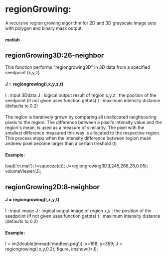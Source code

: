 # regionGrowing:
A recursive region growing algorithm for 2D and 3D grayscale image sets with polygon and binary mask output. 
#### matlab
## regionGrowing3D:26-neighbor
This function performs "regiongrowing3D" in 3D data from a specified seedpoint (x,y,z)

#### J = regiongrowing(I,x,y,z,t) 
I : input 3Ddata 
J : logical output result of region
x,y,z : the position of the seedpoint (if not given uses function getpts)
t : maximum intensity distance (defaults to 0.2)

####
The region is iteratively grown by comparing all unallocated neighbouring pixels to the region. The difference between a pixel's intensity value and the region's mean, is used as a measure of similarity. The pixel with the smallest difference measured this way is allocated to the respective region. This process stops when the intensity difference between region mean andnew pixel become larger than a certain treshold (t)

#### Example:
load('ct.mat');
I=squeeze(ct);
J=regiongrowing3D(I,245,268,26,0.05);
volumeViewer(J);

## regionGrowing2D:8-neighbor

#### J = regiongrowing(I,x,y,t) 
I : input image 
J : logical output image of region
x,y : the position of the seedpoint (if not given uses function getpts)
t : maximum intensity distance (defaults to 0.2)

#### Example:
I = im2double(imread('medtest.png'));
x=198; y=359;
J = regiongrowing(I,x,y,0.2); 
figure, imshow(I+J);

